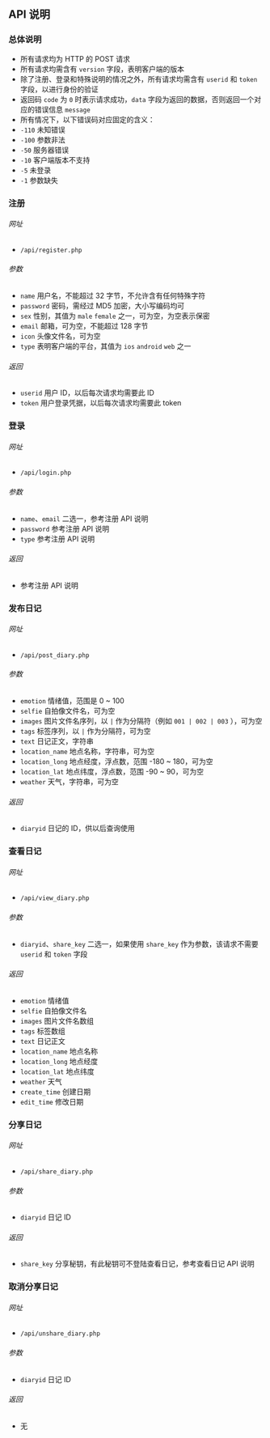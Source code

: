 ## API 说明

### 总体说明

* 所有请求均为 HTTP 的 POST 请求
* 所有请求均需含有 `version` 字段，表明客户端的版本
* 除了注册、登录和特殊说明的情况之外，所有请求均需含有 `userid` 和 `token` 字段，以进行身份的验证
* 返回码 `code` 为 `0` 时表示请求成功，`data` 字段为返回的数据，否则返回一个对应的错误信息 `message`
* 所有情况下，以下错误码对应固定的含义：
 * `-110` 未知错误
 * `-100` 参数非法
 * `-50` 服务器错误
 * `-10` 客户端版本不支持
 * `-5` 未登录
 * `-1` 参数缺失

### 注册

###### 网址

* `/api/register.php`

###### 参数

* `name` 用户名，不能超过 32 字节，不允许含有任何特殊字符
* `password` 密码，需经过 MD5 加密，大小写编码均可
* `sex` 性别，其值为 `male` `female` 之一，可为空，为空表示保密
* `email` 邮箱，可为空，不能超过 128 字节
* `icon` 头像文件名，可为空
* `type` 表明客户端的平台，其值为 `ios` `android` `web` 之一

###### 返回

* `userid` 用户 ID，以后每次请求均需要此 ID
* `token` 用户登录凭据，以后每次请求均需要此 token

### 登录

###### 网址

* `/api/login.php`

###### 参数

* `name`、`email` 二选一，参考注册 API 说明
* `password` 参考注册 API 说明
* `type` 参考注册 API 说明

###### 返回

* 参考注册 API 说明

### 发布日记

###### 网址

* `/api/post_diary.php`

###### 参数

* `emotion` 情绪值，范围是 0 ~ 100
* `selfie` 自拍像文件名，可为空
* `images` 图片文件名序列，以 ` | ` 作为分隔符（例如 `001 | 002 | 003` ），可为空
* `tags` 标签序列，以 ` | ` 作为分隔符，可为空
* `text` 日记正文，字符串
* `location_name` 地点名称，字符串，可为空
* `location_long` 地点经度，浮点数，范围 -180 ~ 180，可为空
* `location_lat` 地点纬度，浮点数，范围 -90 ~ 90，可为空
* `weather` 天气，字符串，可为空

###### 返回

* `diaryid` 日记的 ID，供以后查询使用

### 查看日记

###### 网址

* `/api/view_diary.php`

###### 参数

* `diaryid`、`share_key` 二选一，如果使用 `share_key` 作为参数，该请求不需要 `userid` 和 `token` 字段

###### 返回

* `emotion` 情绪值
* `selfie` 自拍像文件名
* `images` 图片文件名数组
* `tags` 标签数组
* `text` 日记正文
* `location_name` 地点名称
* `location_long` 地点经度
* `location_lat` 地点纬度
* `weather` 天气
* `create_time` 创建日期
* `edit_time` 修改日期

### 分享日记

###### 网址

* `/api/share_diary.php`

###### 参数

* `diaryid` 日记 ID

###### 返回

* `share_key` 分享秘钥，有此秘钥可不登陆查看日记，参考查看日记 API 说明

### 取消分享日记

###### 网址

* `/api/unshare_diary.php`

###### 参数

* `diaryid` 日记 ID

###### 返回

* 无
